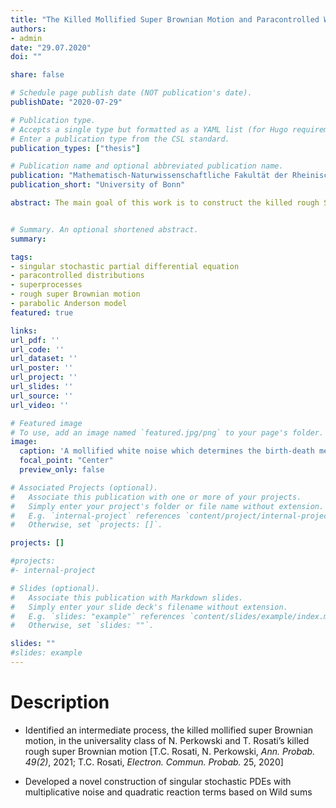 ```yaml
---
title: "The Killed Mollified Super Brownian Motion and Paracontrolled Wild Sums"
authors:
- admin
date: "29.07.2020"
doi: ""

share: false

# Schedule page publish date (NOT publication's date).
publishDate: "2020-07-29"

# Publication type.
# Accepts a single type but formatted as a YAML list (for Hugo requirements).
# Enter a publication type from the CSL standard.
publication_types: ["thesis"]

# Publication name and optional abbreviated publication name.
publication: "Mathematisch-Naturwissenschaftliche Fakultät der Rheinischen Friedrich-Wilhelms-Universität Bonn"
publication_short: "University of Bonn"

abstract: The main goal of this work is to construct the killed rough Super Brownian Motion, a superprocess in a white noise environment first introduced by Perkowksi and Rosati. To achieve this, we use a Branching Brownian Motion and a novel intermediate process called the killed mollified Super Brownian Motion. Not only does this simplify the construction of Rosati et al., it may also be more aligned with biological intuition. In order to show the uniqueness of the killed rough Super Brownian Motion, we construct a solution to the associated Evolution Equation, a certain Singular Stochastic Partial Differential Equation with a logistic non-linearity. This construction is carried out by introducing what we shall call Paracontrolled Wild sums, a lightweight tool which also yields the approximability of solutions and differentiability with respect to a small parameter in the initial condition.


# Summary. An optional shortened abstract.
summary: 

tags:
- singular stochastic partial differential equation
- paracontrolled distributions
- superprocesses
- rough super Brownian motion
- parabolic Anderson model
featured: true

links:
url_pdf: ''
url_code: ''
url_dataset: ''
url_poster: ''
url_project: ''
url_slides: ''
url_source: ''
url_video: ''

# Featured image
# To use, add an image named `featured.jpg/png` to your page's folder. 
image:
  caption: 'A mollified white noise which determines the birth-death mechanism of a branching Brownian motion '
  focal_point: "Center"
  preview_only: false

# Associated Projects (optional).
#   Associate this publication with one or more of your projects.
#   Simply enter your project's folder or file name without extension.
#   E.g. `internal-project` references `content/project/internal-project/index.md`.
#   Otherwise, set `projects: []`.

projects: []

#projects:
#- internal-project

# Slides (optional).
#   Associate this publication with Markdown slides.
#   Simply enter your slide deck's filename without extension.
#   E.g. `slides: "example"` references `content/slides/example/index.md`.
#   Otherwise, set `slides: ""`.

slides: ""
#slides: example
---
```


# Description

* Identified an intermediate process, the killed mollified super Brownian motion, in the universality class of N. Perkowski and T. Rosati’s killed rough super Brownian motion [T.C. Rosati, N. Perkowski, *Ann. Probab. 49(2)*, 2021; T.C. Rosati, *Electron. Commun. Probab.* 25, 2020]

* Developed a novel construction of singular stochastic PDEs with multiplicative noise and quadratic reaction terms based on Wild sums


